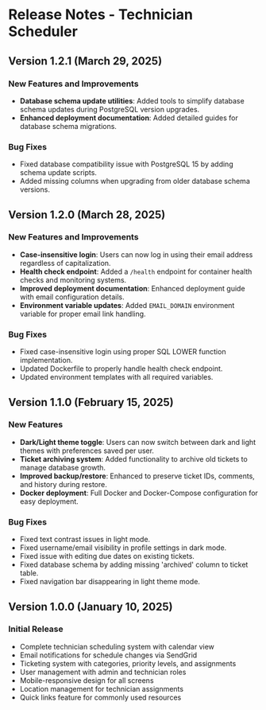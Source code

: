 # Release Notes - Technician Scheduler

## Version 1.2.1 (March 29, 2025)

### New Features and Improvements
- **Database schema update utilities**: Added tools to simplify database schema updates during PostgreSQL version upgrades.
- **Enhanced deployment documentation**: Added detailed guides for database schema migrations.

### Bug Fixes
- Fixed database compatibility issue with PostgreSQL 15 by adding schema update scripts.
- Added missing columns when upgrading from older database schema versions.

## Version 1.2.0 (March 28, 2025)

### New Features and Improvements
- **Case-insensitive login**: Users can now log in using their email address regardless of capitalization.
- **Health check endpoint**: Added a `/health` endpoint for container health checks and monitoring systems.
- **Improved deployment documentation**: Enhanced deployment guide with email configuration details.
- **Environment variable updates**: Added `EMAIL_DOMAIN` environment variable for proper email link handling.

### Bug Fixes
- Fixed case-insensitive login using proper SQL LOWER function implementation.
- Updated Dockerfile to properly handle health check endpoint.
- Updated environment templates with all required variables.

## Version 1.1.0 (February 15, 2025)

### New Features
- **Dark/Light theme toggle**: Users can now switch between dark and light themes with preferences saved per user.
- **Ticket archiving system**: Added functionality to archive old tickets to manage database growth.
- **Improved backup/restore**: Enhanced to preserve ticket IDs, comments, and history during restore.
- **Docker deployment**: Full Docker and Docker-Compose configuration for easy deployment.

### Bug Fixes
- Fixed text contrast issues in light mode.
- Fixed username/email visibility in profile settings in dark mode.
- Fixed issue with editing due dates on existing tickets.
- Fixed database schema by adding missing 'archived' column to ticket table.
- Fixed navigation bar disappearing in light theme mode.

## Version 1.0.0 (January 10, 2025)

### Initial Release
- Complete technician scheduling system with calendar view
- Email notifications for schedule changes via SendGrid
- Ticketing system with categories, priority levels, and assignments
- User management with admin and technician roles
- Mobile-responsive design for all screens
- Location management for technician assignments
- Quick links feature for commonly used resources